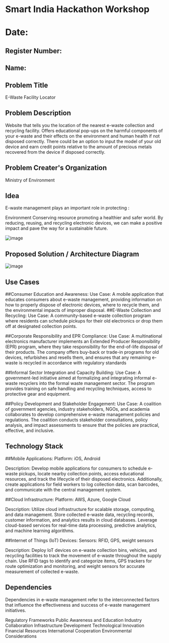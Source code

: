 # Smart India Hackathon Workshop
# Date:
## Register Number:
## Name:
## Problem Title
E-Waste Facility Locator
## Problem Description
Website that tells you the location of the nearest e-waste collection and recycling facility. Offers educational pop-ups on the harmful components of your e-waste and their effects on the environment and human health if not disposed correctly. There could be an option to input the model of your old device and earn credit points relative to the amount of precious metals recovered from the device if disposed correctly.
## Problem Creater's Organization
Ministry of Environment

## Idea
E-waste management plays an important role in protecting :

Environment Conserving resource promoting a healthier and safer world. By reducing, reusing, and recycling electronic devices, we can make a positive impact and pave the way for a sustainable future.

![image](https://github.com/koppalanaveen/SIHPS/assets/152313952/38b8ab6d-7bd5-4795-90b3-89cb5bc81063)

## Proposed Solution / Architecture Diagram
![image](https://github.com/koppalanaveen/SIHPS/assets/152313952/d0c073cb-c3c0-465a-94d8-12760a39a14a)

## Use Cases
##Consumer Education and Awareness:
Use Case: A mobile application that educates consumers about e-waste management, providing information on how to properly dispose of electronic devices, where to recycle them, and the environmental impacts of improper disposal.
##E-Waste Collection and Recycling:
Use Case: A community-based e-waste collection program where residents can schedule pickups for their old electronics or drop them off at designated collection points.

##Corporate Responsibility and EPR Compliance:
Use Case: A multinational electronics manufacturer implements an Extended Producer Responsibility (EPR) program, where they take responsibility for the end-of-life disposal of their products. The company offers buy-back or trade-in programs for old devices, refurbishes and resells them, and ensures that any remaining e-waste is recycled in accordance with regulatory standards

##Informal Sector Integration and Capacity Building:
Use Case: A government-led initiative aimed at formalizing and integrating informal e-waste recyclers into the formal waste management sector. The program provides training on safe handling and recycling techniques, access to protective gear and equipment.

##Policy Development and Stakeholder Engagement:
Use Case: A coalition of government agencies, industry stakeholders, NGOs, and academia collaborates to develop comprehensive e-waste management policies and regulations. The coalition conducts stakeholder consultations, policy analysis, and impact assessments to ensure that the policies are practical, effective, and inclusive.

## Technology Stack
##Mobile Applications:
Platform: iOS, Android

Description: Develop mobile applications for consumers to schedule e-waste pickups, locate nearby collection points, access educational resources, and track the lifecycle of their disposed electronics. Additionally, create applications for field workers to log collection data, scan barcodes, and communicate with the central management system.

##Cloud Infrastructure:
Platform: AWS, Azure, Google Cloud

Description: Utilize cloud infrastructure for scalable storage, computing, and data management. Store collected e-waste data, recycling records, customer information, and analytics results in cloud databases. Leverage cloud-based services for real-time data processing, predictive analytics, and machine learning algorithms.

##Internet of Things (IoT) Devices:
Sensors: RFID, GPS, weight sensors

Description: Deploy IoT devices on e-waste collection bins, vehicles, and recycling facilities to track the movement of e-waste throughout the supply chain. Use RFID tags to identify and categorize items, GPS trackers for route optimization and monitoring, and weight sensors for accurate measurement of collected e-waste.

## Dependencies
Dependencies in e-waste management refer to the interconnected factors that influence the effectiveness and success of e-waste management initiatives.

Regulatory Frameworks Public Awareness and Education Industry Collaboration Infrastructure Development Technological Innovation Financial Resources International Cooperation Environmental Considerations
